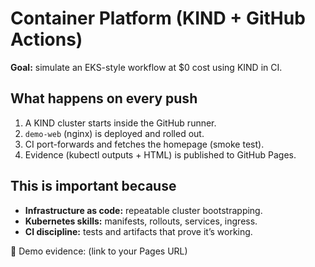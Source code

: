 # Container Platform (KIND + GitHub Actions)

**Goal:** simulate an EKS-style workflow at $0 cost using KIND in CI.

## What happens on every push
1. A KIND cluster starts inside the GitHub runner.  
2. `demo-web` (nginx) is deployed and rolled out.  
3. CI port-forwards and fetches the homepage (smoke test).  
4. Evidence (kubectl outputs + HTML) is published to GitHub Pages.

## This is important because
- **Infrastructure as code:** repeatable cluster bootstrapping.
- **Kubernetes skills:** manifests, rollouts, services, ingress.
- **CI discipline:** tests and artifacts that prove it’s working.

🔗 Demo evidence: (link to your Pages URL)
